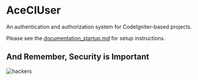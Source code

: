 # AceCIUser

An authentication and authorization system for CodeIgniter-based projects.

Please see the [documentation_startup.md](https://github.com/xmluozp/AceCIUser/blob/master/documentation_startup.md) for setup instructions.
  
 	
## And Remember, Security is Important

![hackers](https://media.giphy.com/media/TOWeGr70V2R1K/giphy.gif)
